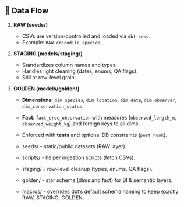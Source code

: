 ## 🐊 Data Flow

1. **RAW (seeds/)**  
   - CSVs are version-controlled and loaded via `dbt seed`.  
   - Example: `RAW.crocodile_species`.

2. **STAGING (models/staging/)**  
   - Standardizes column names and types.  
   - Handles light cleaning (dates, enums, QA flags).  
   - Still at row-level grain.

3. **GOLDEN (models/golden/)**  
   - **Dimensions**: `dim_species`, `dim_location`, `dim_date`, `dim_observer`, `dim_conservation_status`.  
   - **Fact**: `fact_croc_observation` with measures (`observed_length_m`, `observed_weight_kg`) and foreign keys to all dims.  
   - Enforced with **tests** and optional DB constraints (`post_hook`).
  
    - seeds/ - static/public datasets (RAW layer).
	- scripts/ - helper ingestion scripts (fetch CSVs).
	- staging/ - row-level cleanup (types, enums, QA flags).
	- golden/ - star schema (dims and fact) for BI & semantic layers.
	- macros/ - overrides dbt’s default schema naming to keep exactly RAW, STAGING, GOLDEN.
